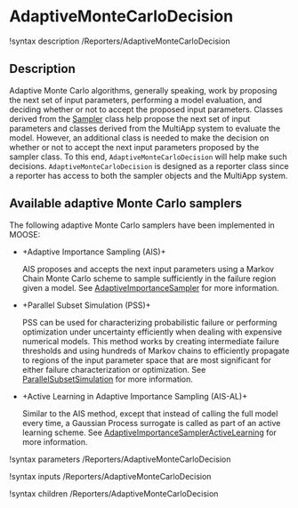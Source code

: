 # AdaptiveMonteCarloDecision

!syntax description /Reporters/AdaptiveMonteCarloDecision

## Description

Adaptive Monte Carlo algorithms, generally speaking, work by proposing the next set
of input parameters, performing a model evaluation, and deciding whether or not to
accept the proposed input parameters. Classes derived from the [Sampler](Sampler.md)
class help propose the next set of input parameters and classes derived from the
MultiApp system to evaluate the model. However, an additional
class is needed to make the decision on whether or not to accept the next input parameters
proposed by the sampler class. To this end, `AdaptiveMonteCarloDecision` will help
make such decisions. `AdaptiveMonteCarloDecision` is designed as a reporter class
since a reporter has access to both the sampler objects and the MultiApp system.

## Available adaptive Monte Carlo samplers

The following adaptive Monte Carlo samplers have been implemented in MOOSE:

- +Adaptive Importance Sampling (AIS)+

  AIS proposes and accepts the next input parameters using a Markov Chain Monte Carlo
  scheme to sample sufficiently in the failure region given a model. See [AdaptiveImportanceSampler](AdaptiveImportanceSampler.md)
  for more information.

- +Parallel Subset Simulation (PSS)+

  PSS can be used for characterizing probabilistic failure or performing optimization under uncertainty
  efficiently when dealing with expensive numerical models. This method works
  by creating intermediate failure thresholds and using hundreds of Markov chains to
  efficiently propagate to regions of the input parameter space that are most significant
  for either failure characterization or optimization. See [ParallelSubsetSimulation](ParallelSubsetSimulation.md) for more information.

- +Active Learning in Adaptive Importance Sampling (AIS-AL)+

  Similar to the AIS method, except that instead of calling the full model every time, a Gaussian Process surrogate is called as part
  of an active learning scheme. See [AdaptiveImportanceSamplerActiveLearning](AdaptiveImportanceSamplerActiveLearning.md) for more information.

!syntax parameters /Reporters/AdaptiveMonteCarloDecision

!syntax inputs /Reporters/AdaptiveMonteCarloDecision

!syntax children /Reporters/AdaptiveMonteCarloDecision
